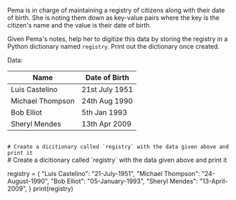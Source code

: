 Pema is in charge of maintaining a registry of citizens along with their date of birth. She is noting them down as key-value pairs where the key is the citizen's name  and the value is their date of birth.

Given Pema's notes, help her to digitize this data by storing the registry in a Python dictionary named `registry`. Print out the dictionary once created.

Data:

| Name                | Date of Birth      |
| ------------------- | -----------------  |
| Luis Castelino      | 21st July 1951     |
| Michael Thompson    | 24th Aug 1990      |
| Bob Elliot          | 5th  Jan 1993      |
| Sheryl Mendes       | 13th Apr 2009      |

<Editor lang="python" type="exercise">
<code>
# Create a dicitionary called `registry` with the data given above and print it
</code>

<solution>
# Create a dicitionary called `registry` with the data given above and print it

registry = {
  "Luis Castelino": "21-July-1951",
  "Michael Thompson": "24-August-1990",
  "Bob Elliot": "05-January-1993",
  "Sheryl Mendes": "13-April-2009",
}
print(registry)
</solution>
</Editor>